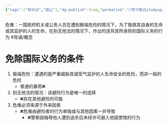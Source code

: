```yaml
---
{"tags":["知识点","国公"],"dg-publish":true,"permalink":"/学习笔记studyup/国际公法/危难/","dgPassFrontmatter":true,"created":"2024-11-08T13:19:04.219+08:00","updated":"2024-11-08T13:24:49.956+08:00"}
---
```


危难：一国政府机关或公务人员在遭到极端危险的情况下，为了挽救其自身的生命或其监护的人的生命，在别无他法的情况下，作出的违背其所承担的国际义务的行为 #背诵/概念 
# 免除国际义务的条件
1. 极端危险：遭遇的是严重威胁其或受气监护的人生命安全的危险，而非一般的危险
	- 普通的暴雨❌
2. 别无他法的情况：该避险行为是唯一的选择
	- ❌存在其他避险的可能
3. 危难必须来源于外来因素
	- ❌危难由避险者的行为单独或与其他因素一并导致
		- ❌警察因侮辱他人遭到追杀后未经许可避入他国使馆的行为